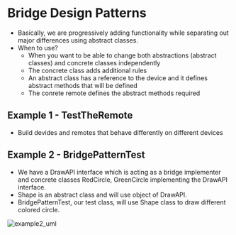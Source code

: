 # Bridge Design Patterns
- Basically, we are progressively adding functionality while separating out major differences using abstract classes.
- When to use?
  - When you want to be able to change both abstractions (abstract classes) and concrete classes independently
  - The concrete class adds additional rules
  - An abstract class has a reference to the device and it defines abstract methods that will be defined
  - The conrete remote defines the abstract methods required

## Example 1 - TestTheRemote
  - Build devides and remotes that behave differently on different devices
  
## Example 2 - BridgePatternTest
  - We have a DrawAPI interface which is acting as a bridge implementer and concrete classes RedCircle, 
    GreenCircle implementing the DrawAPI interface. 
  - Shape is an abstract class and will use object of DrawAPI.
  - BridgePatternTest, our test class, will use Shape class to draw different colored circle.
  
 ![example2_uml](https://user-images.githubusercontent.com/16873263/27524831-9a5fe95a-59ed-11e7-892e-331dcce4b01a.jpg)
